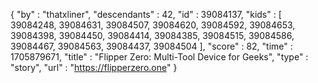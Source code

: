 {
  "by" : "thatxliner",
  "descendants" : 42,
  "id" : 39084137,
  "kids" : [ 39084248, 39084631, 39084507, 39084620, 39084592, 39084653, 39084398, 39084450, 39084414, 39084385, 39084515, 39084586, 39084467, 39084563, 39084437, 39084504 ],
  "score" : 82,
  "time" : 1705879671,
  "title" : "Flipper Zero: Multi-Tool Device for Geeks",
  "type" : "story",
  "url" : "https://flipperzero.one"
}
